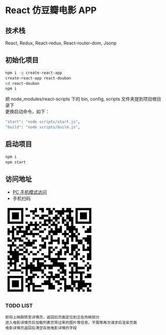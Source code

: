 # React 仿豆瓣电影 APP

## 技术栈
React, Redux, React-redux, React-router-dom, Jsonp

## 初始化项目

```bash
npm i -g create-react-app
create-react-app react-douban
cd react-douban
npm i
```

把 node_modules/react-scripts 下的 bin, config, scripts 文件夹提到项目根目录下  
更换启动命令，如下：

```bash
"start": "node scripts/start.js",
"build": "node scripts/build.js",
```    

## 启动项目

```bash
npm i
npm start
```

## 访问地址

* [PC 手机模式访问](http://tibaiwan.github.io/react-douban)
* 手机扫码  
<img src="./doc-img/qrCode.png" >

### TODO LIST
    即将上映跳转至详情页，返回后页面定位到正在热映部分
    进入电影详情页后加载列表页带过来的图片等信息，不需等再次请求后渲染页面
    电影详情页返回后清空存放电影详情的字段

